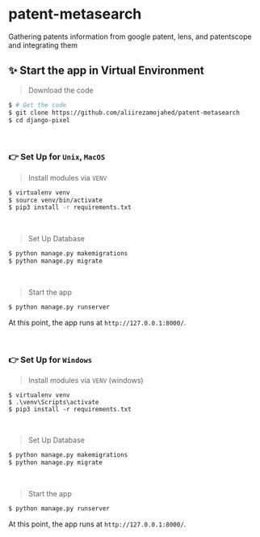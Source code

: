 # patent-metasearch
Gathering patents information from google patent, lens, and patentscope and integrating them

## ✨ Start the app in Virtual Environment

> Download the code 

```bash
$ # Get the code
$ git clone https://github.com/aliirezamojahed/patent-metasearch
$ cd django-pixel
```

<br />

### 👉 Set Up for `Unix`, `MacOS` 

> Install modules via `VENV`  

```bash
$ virtualenv venv
$ source venv/bin/activate
$ pip3 install -r requirements.txt
```

<br />

> Set Up Database

```bash
$ python manage.py makemigrations
$ python manage.py migrate
```

<br />

> Start the app

```bash
$ python manage.py runserver
```

At this point, the app runs at `http://127.0.0.1:8000/`. 

<br />

### 👉 Set Up for `Windows` 

> Install modules via `VENV` (windows) 

```
$ virtualenv venv
$ .\venv\Scripts\activate
$ pip3 install -r requirements.txt
```

<br />

> Set Up Database

```bash
$ python manage.py makemigrations
$ python manage.py migrate
```

<br />

> Start the app

```bash
$ python manage.py runserver
```

At this point, the app runs at `http://127.0.0.1:8000/`. 

<br />
